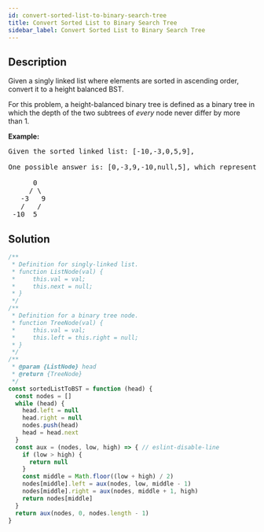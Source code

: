 ```yaml
---
id: convert-sorted-list-to-binary-search-tree
title: Convert Sorted List to Binary Search Tree
sidebar_label: Convert Sorted List to Binary Search Tree
---
```

## Description
<div class="description">
<p>Given a singly linked list where elements are sorted in ascending order, convert it to a height balanced BST.</p>

<p>For this problem, a height-balanced binary tree is defined as a binary tree in which the depth of the two subtrees of <em>every</em> node never differ by more than 1.</p>

<p><strong>Example:</strong></p>

<pre>
Given the sorted linked list: [-10,-3,0,5,9],

One possible answer is: [0,-3,9,-10,null,5], which represents the following height balanced BST:

      0
     / \
   -3   9
   /   /
 -10  5
</pre>

</div>

## Solution
```javascript
/**
 * Definition for singly-linked list.
 * function ListNode(val) {
 *     this.val = val;
 *     this.next = null;
 * }
 */
/**
 * Definition for a binary tree node.
 * function TreeNode(val) {
 *     this.val = val;
 *     this.left = this.right = null;
 * }
 */
/**
 * @param {ListNode} head
 * @return {TreeNode}
 */
const sortedListToBST = function (head) {
  const nodes = []
  while (head) {
    head.left = null
    head.right = null
    nodes.push(head)
    head = head.next
  }
  const aux = (nodes, low, high) => { // eslint-disable-line
    if (low > high) {
      return null
    }
    const middle = Math.floor((low + high) / 2)
    nodes[middle].left = aux(nodes, low, middle - 1)
    nodes[middle].right = aux(nodes, middle + 1, high)
    return nodes[middle]
  }
  return aux(nodes, 0, nodes.length - 1)
}

```